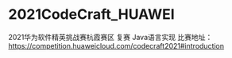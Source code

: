 # 2021CodeCraft_HUAWEI
2021华为软件精英挑战赛杭霞赛区 复赛 Java语言实现
比赛地址：
https://competition.huaweicloud.com/codecraft2021#introduction
